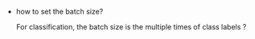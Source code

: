 + how to set the batch size?

  For classification, the batch size is the multiple times of class labels ?

